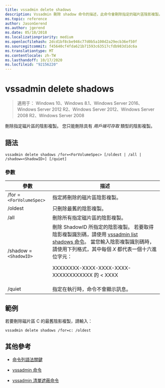 ```yaml
---
title: vssadmin delete shadows
description: Vssadmin 刪除 shadow 命令的描述，此命令會刪除指定的磁片區陰影複製。
ms.topic: reference
author: JasonGerend
ms.author: jgerend
ms.date: 05/18/2018
ms.localizationpriority: medium
ms.openlocfilehash: 2dcd1bf8cbe946c77d0b5a100d2a29ecb36ef50f
ms.sourcegitcommit: f45640cf4fda621b71593c63517cfdb983d1dc6a
ms.translationtype: MT
ms.contentlocale: zh-TW
ms.lasthandoff: 10/17/2020
ms.locfileid: "92156220"
---
```

# <a name="vssadmin-delete-shadows"></a>vssadmin delete shadows

> 適用于： Windows 10、Windows 8.1、Windows Server 2016、Windows Server 2012 R2、Windows Server 2012、Windows Server 2008 R2、Windows Server 2008

刪除指定磁片區的陰影複製。 您只能刪除具有 *用戶端可存取* 類型的陰影複製。

## <a name="syntax"></a>語法

```
vssadmin delete shadows /for=<ForVolumeSpec> [/oldest | /all | /shadow=<ShadowID>] [/quiet]
```

### <a name="parameters"></a>參數

| 參數 | 描述 |
|--|--|
| /for =`<ForVolumeSpec>` | 指定將刪除的磁片區陰影複製。 |
| /oldest | 只刪除最舊的陰影複製。 |
| /all | 刪除所有指定磁片區的陰影複製。 |
| /shadow =`<ShadowID>` | 刪除 ShadowID 所指定的陰影複製。 若要取得陰影複製識別碼，請使用 [vssadmin list shadows 命令](vssadmin-list-shadows.md)。 當您輸入陰影複製識別碼時，請使用下列格式，其中每個 *X* 都代表一個十六進位字元：<p>XXXXXXXX-XXXX-XXXX-XXXX-XXXXXXXXXXXX 的 < XXXX |
| /quiet | 指定在執行時，命令不會顯示訊息。 |

## <a name="examples"></a>範例

若要刪除磁片區 C 的最舊陰影複製，請輸入：

```
vssadmin delete shadows /for=c: /oldest
```

## <a name="additional-references"></a>其他參考

- [命令列語法關鍵](command-line-syntax-key.md)

- [vssadmin 命令](vssadmin.md)

- [vssadmin 清單遮蔽命令](vssadmin-list-shadows.md)
